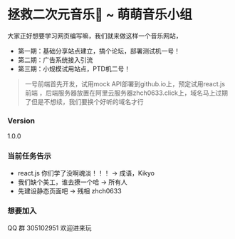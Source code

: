 # 拯救二次元音乐🎵 ~ 萌萌音乐小组

大家正好想要学习网页编写嘛，我们就来做这样一个音乐网站，

  - 第一期：基础分享站点建立，搞个论坛，部署测试机一号！
  - 第二期：广告系统接入引流
  - 第三期：小规模试用站点，PTD机二号！


> 一号前端首先开发，试用mock API部署到github.io上，预定试用react.js 前端
>，后端服务器放置在阿里云服务器zhch0633.click上，域名马上过期了但是不想续，我们要换个好听的域名才行

### Version
1.0.0

### 当前任务告示
- react.js 你们学了没啊魂淡！！！ -> 成语，Kikyo
- 我们缺个美工，谁去撩一个哈 -> 所有人
- 先建设静态页面吧 -> 残相 zhch0633

### 想要加入
QQ 群 305102951 欢迎进来玩
